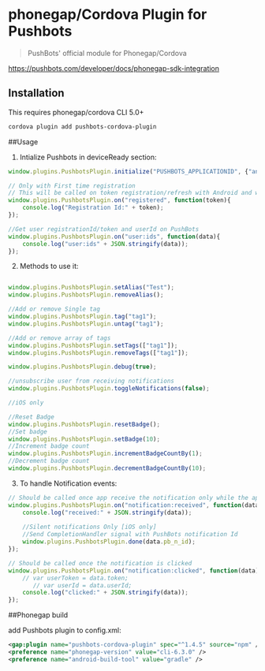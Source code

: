 # phonegap/Cordova Plugin for Pushbots

> PushBots' official module for Phonegap/Cordova

https://pushbots.com/developer/docs/phonegap-sdk-integration

## Installation

This requires phonegap/cordova CLI 5.0+

```bash
cordova plugin add pushbots-cordova-plugin
```

##Usage

1. Intialize Pushbots in deviceReady section:
```javascript
window.plugins.PushbotsPlugin.initialize("PUSHBOTS_APPLICATIONID", {"android":{"sender_id":"SENDER_ID"}});

// Only with First time registration
// This will be called on token registration/refresh with Android and with every runtime with iOS
window.plugins.PushbotsPlugin.on("registered", function(token){
	console.log("Registration Id:" + token);
});

//Get user registrationId/token and userId on PushBots
window.plugins.PushbotsPlugin.on("user:ids", function(data){
	console.log("user:ids" + JSON.stringify(data));
});
```


2. Methods to use it:
```javascript

window.plugins.PushbotsPlugin.setAlias("Test");
window.plugins.PushbotsPlugin.removeAlias();

//Add or remove Single tag
window.plugins.PushbotsPlugin.tag("tag1");
window.plugins.PushbotsPlugin.untag("tag1");

//Add or remove array of tags
window.plugins.PushbotsPlugin.setTags(["tag1"]);
window.plugins.PushbotsPlugin.removeTags(["tag1"]);

window.plugins.PushbotsPlugin.debug(true);

//unsubscribe user from receiving notifications
window.plugins.PushbotsPlugin.toggleNotifications(false);

//iOS only

//Reset Badge
window.plugins.PushbotsPlugin.resetBadge();
//Set badge
window.plugins.PushbotsPlugin.setBadge(10);
//Increment badge count
window.plugins.PushbotsPlugin.incrementBadgeCountBy(1);
//Decrement badge count
window.plugins.PushbotsPlugin.decrementBadgeCountBy(10);
 ```
 
 
 3. To handle Notification events:

```javascript
// Should be called once app receive the notification only while the application is open or in background
window.plugins.PushbotsPlugin.on("notification:received", function(data){
	console.log("received:" + JSON.stringify(data));
	
	//Silent notifications Only [iOS only]
	//Send CompletionHandler signal with PushBots notification Id
	window.plugins.PushbotsPlugin.done(data.pb_n_id);
});

// Should be called once the notification is clicked
window.plugins.PushbotsPlugin.on("notification:clicked", function(data){
	// var userToken = data.token; 
       // var userId = data.userId;
  	console.log("clicked:" + JSON.stringify(data));
});
 ```
 

##Phonegap build

add Pushbots plugin to config.xml:

```xml
<gap:plugin name="pushbots-cordova-plugin" spec="^1.4.5" source="npm" />
<preference name="phonegap-version" value="cli-6.3.0" />
<preference name="android-build-tool" value="gradle" />

 ```
